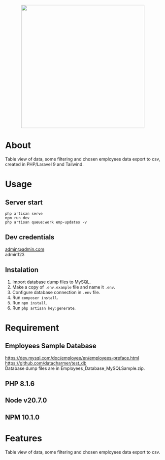 <p align="center"><a href="https://laravel.com" target="_blank"><img src="https://raw.githubusercontent.com/laravel/art/master/logo-lockup/5%20SVG/2%20CMYK/1%20Full%20Color/laravel-logolockup-cmyk-red.svg" width="400"></a></p>

# About  
Table view of data, some filtering and chosen employees data export to csv, created in PHP/Laravel 9 and Tailwind.

# Usage  
## Server start  
```
php artisan serve
npm run dev
php artisan queue:work emp-updates -v
```
## Dev credentials  
admin@admin.com  
admin123

## Instalation
1. Import database dump files to MySQL.
2. Make a copy of ```.env.example``` file and name it ```.env```.
3. Configure database connection in ```.env``` file.
4. Run ```composer install```.
5. Run ```npm install```.
6. Run ```php artisan key:generate```.

# Requirement  
## Employees Sample Database  
https://dev.mysql.com/doc/employee/en/employees-preface.html  
https://github.com/datacharmer/test_db  
Database dump files are in Employees_Database_MySQLSample.zip.  

## PHP 8.1.6
## Node v20.7.0
## NPM 10.1.0

# Features  
Table view of data, some filtering and chosen employees data export to csv.
